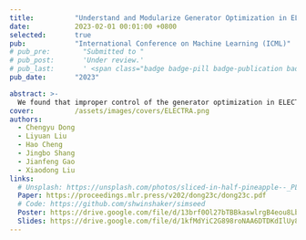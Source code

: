 ```yaml
---
title:          "Understand and Modularize Generator Optimization in ELECTRA-style Pretraining"
date:           2023-02-01 00:01:00 +0800
selected:       true
pub:            "International Conference on Machine Learning (ICML)"
# pub_pre:        "Submitted to "
# pub_post:       'Under review.'
# pub_last:       ' <span class="badge badge-pill badge-publication badge-success">Oral</span>'
pub_date:       "2023"

abstract: >-
  We found that improper control of the generator optimization in ELECTRA-style pretraining is the main cause of the generator "overfitting" phenomenon, and proposed a simple method to fix it.
cover:          /assets/images/covers/ELECTRA.png
authors:
  - Chengyu Dong
  - Liyuan Liu
  - Hao Cheng
  - Jingbo Shang
  - Jianfeng Gao
  - Xiaodong Liu
links:
  # Unsplash: https://unsplash.com/photos/sliced-in-half-pineapple--_PLJZmHZzk
  Paper: https://proceedings.mlr.press/v202/dong23c/dong23c.pdf
  # Code: https://github.com/shwinshaker/simseed
  Poster: https://drive.google.com/file/d/13brf0Ol27bTBBkaswlrgB4eou8LbxxCK/view?usp=sharing
  Slides: https://drive.google.com/file/d/1kfMdYiC2G898roNAA6DTDKdIlUy8lVsi/view?usp=sharing
---
```


